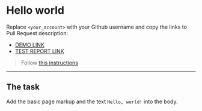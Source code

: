 # Hello world
Replace `<your_account>` with your Github username and copy the links to Pull Request description:
- [DEMO LINK](https://dvdovynets.github.io/layout_hello-world/)
- [TEST REPORT LINK](https://dvdovynets.github.io/layout_hello-world/report/html_report/)

> Follow [this instructions](https://mate-academy.github.io/layout_task-guideline/#how-to-solve-the-layout-tasks-on-github)
___

## The task 
Add the basic page markup and the text `Hello, world!` into the body.
